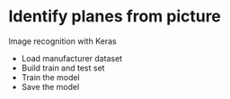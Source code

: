 # Identify planes from picture
Image recognition with Keras

- Load manufacturer dataset
- Build train and test set
- Train the model
- Save the model
